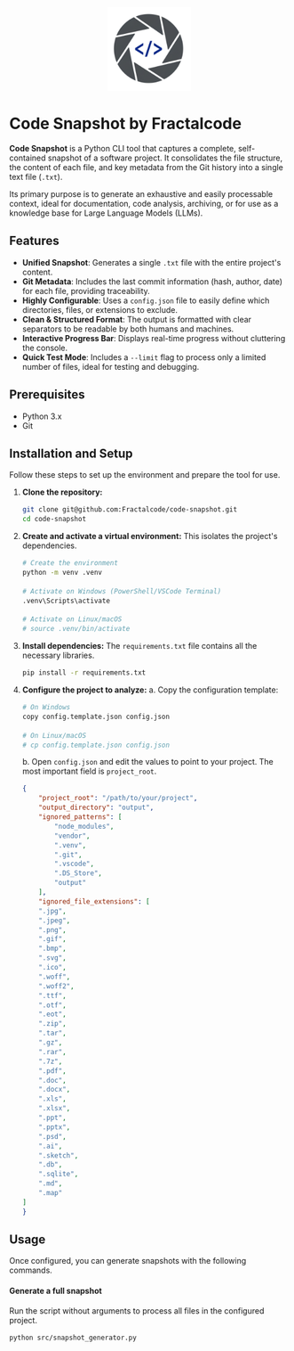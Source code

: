<p align="center">
  <img src="./assets/logo.png" alt="Code Snapshot Logo" width="150">
</p>

# Code Snapshot by Fractalcode

**Code Snapshot** is a Python CLI tool that captures a complete, self-contained snapshot of a software project. It consolidates the file structure, the content of each file, and key metadata from the Git history into a single text file (`.txt`).

Its primary purpose is to generate an exhaustive and easily processable context, ideal for documentation, code analysis, archiving, or for use as a knowledge base for Large Language Models (LLMs).

## Features

*   **Unified Snapshot**: Generates a single `.txt` file with the entire project's content.
*   **Git Metadata**: Includes the last commit information (hash, author, date) for each file, providing traceability.
*   **Highly Configurable**: Uses a `config.json` file to easily define which directories, files, or extensions to exclude.
*   **Clean & Structured Format**: The output is formatted with clear separators to be readable by both humans and machines.
*   **Interactive Progress Bar**: Displays real-time progress without cluttering the console.
*   **Quick Test Mode**: Includes a `--limit` flag to process only a limited number of files, ideal for testing and debugging.

## Prerequisites

*   Python 3.x
*   Git

## Installation and Setup

Follow these steps to set up the environment and prepare the tool for use.

1.  **Clone the repository:**
    ```bash
    git clone git@github.com:Fractalcode/code-snapshot.git
    cd code-snapshot
    ```

2.  **Create and activate a virtual environment:**
    This isolates the project's dependencies.
    ```bash
    # Create the environment
    python -m venv .venv

    # Activate on Windows (PowerShell/VSCode Terminal)
    .venv\Scripts\activate

    # Activate on Linux/macOS
    # source .venv/bin/activate
    ```

3.  **Install dependencies:**
    The `requirements.txt` file contains all the necessary libraries.
    ```bash
    pip install -r requirements.txt
    ```

4.  **Configure the project to analyze:**
    a. Copy the configuration template:
    ```bash
    # On Windows
    copy config.template.json config.json

    # On Linux/macOS
    # cp config.template.json config.json
    ```
    b. Open `config.json` and edit the values to point to your project. The most important field is `project_root`.

    ```json
    {
        "project_root": "/path/to/your/project",
        "output_directory": "output",
        "ignored_patterns": [
            "node_modules",
            "vendor",
            ".venv",
            ".git",
            ".vscode",
            ".DS_Store",
            "output"
        ],
        "ignored_file_extensions": [
        ".jpg",
        ".jpeg",
        ".png",
        ".gif",
        ".bmp",
        ".svg",
        ".ico",
        ".woff",
        ".woff2",
        ".ttf",
        ".otf",
        ".eot",
        ".zip",
        ".tar",
        ".gz",
        ".rar",
        ".7z",
        ".pdf",
        ".doc",
        ".docx",
        ".xls",
        ".xlsx",
        ".ppt",
        ".pptx",
        ".psd",
        ".ai",
        ".sketch",
        ".db",
        ".sqlite",
        ".md",
        ".map"
    ]
    }
    ```

## Usage

Once configured, you can generate snapshots with the following commands.

#### Generate a full snapshot

Run the script without arguments to process all files in the configured project.

```bash
python src/snapshot_generator.py